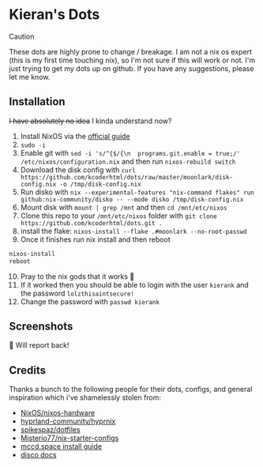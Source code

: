# Kieran's Dots

> [!CAUTION]
> These dots are highly prone to change / breakage. I am not a nix os expert (this is my first time touching nix), so I'm not sure if this will work or not. I'm just trying to get my dots up on github. If you have any suggestions, please let me know.

## Installation

~~I have absolutely no idea~~ I kinda understand now?

1. Install NixOS via the [official guide](https://nixos.org/download.html)
2. `sudo -i`
3. Enable git with `sed -i 's/^{$/{\n  programs.git.enable = true;/' /etc/nixos/configuration.nix` and then run `nixos-rebuild switch`
4. Download the disk config with `curl https://github.com/kcoderhtml/dots/raw/master/moonlark/disk-config.nix -o /tmp/disk-config.nix`
5. Run disko with `nix --experimental-features "nix-command flakes" run github:nix-community/disko -- --mode disko /tmp/disk-config.nix`
6. Mount disk with `mount | grep /mnt` and then `cd /mnt/etc/nixos`
7. Clone this repo to your `/mnt/etc/nixos` folder with `git clone https://github.com/kcoderhtml/dots.git .`
8. install the flake: `nixos-install --flake .#moonlark --no-root-passwd`
9. Once it finishes run nix install and then reboot
```bash
nixos-install
reboot
```
10. Pray to the nix gods that it works 🙏
11. If it worked then you should be able to login with the user `kierank` and the password `lolzthisaintsecure!`
12. Change the password with `passwd kierank`

## Screenshots

🫡 Will report back!

## Credits

Thanks a bunch to the following people for their dots, configs, and general inspiration which i've shamelessly stolen from:

- [NixOS/nixos-hardware](https://github.com/NixOS/nixos-hardware)
- [hyprland-community/hyprnix](https://github.com/hyprland-community/hyprnix)
- [spikespaz/dotfiles](https://github.com/spikespaz/dotfiles)
- [Misterio77/nix-starter-configs](https://github.com/Misterio77/nix-starter-configs)
- [mccd.space install guide](https://mccd.space/posts/git-to-deploy/)
- [disco docs](https://github.com/nix-community/disko/blob/master/docs/quickstart.md)